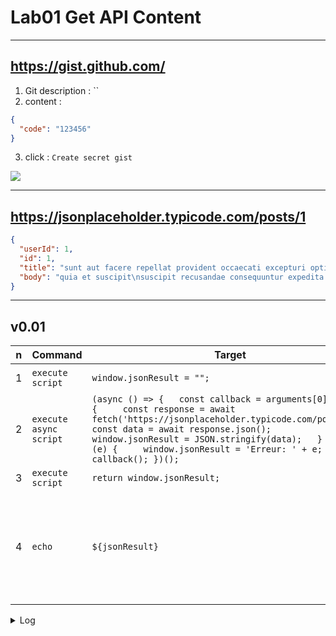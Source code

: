# Lab01 Get API Content

---

## https://gist.github.com/
1. Git description : ``
2. content :
````json
{
  "code": "123456"
}
````
3. click : `Create secret gist`

<img src="https://i.imgur.com/vlRtYwk.png">

---

## https://jsonplaceholder.typicode.com/posts/1
````json
{
  "userId": 1,
  "id": 1,
  "title": "sunt aut facere repellat provident occaecati excepturi optio reprehenderit",
  "body": "quia et suscipit\nsuscipit recusandae consequuntur expedita et cum\nreprehenderit molestiae ut ut quas totam\nnostrum rerum est autem sunt rem eveniet architecto"
}
````

---

## v0.01
|n|Command|Target|Value|Description|Log|
|-|-------|------|-----|-----------|---|
|1|`execute script`|`window.jsonResult = "";`||Clear jsonResult|
|2|`execute async script`|`(async () => {   const callback = arguments[0];   try {     const response = await fetch('https://jsonplaceholder.typicode.com/posts/1');     const data = await response.json();     window.jsonResult = JSON.stringify(data);   } catch (e) {     window.jsonResult = 'Erreur: ' + e;   }   callback(); })();`|
|3|`execute script`|`return window.jsonResult;`|`jsonResult`|
|4|`echo`|`${jsonResult}`|||`echo: {"userId":1,"id":1,"title":"sunt aut facere repellat provident occaecati excepturi optio reprehenderit","body":"quia et suscipit\nsuscipit recusandae consequuntur expedita et cum\nreprehenderit molestiae ut ut quas totam\nnostrum rerum est autem sunt rem eveniet architecto"}`|

<details><summary>Log</summary><img src="https://i.imgur.com/LgpewqG.png"></details>	
